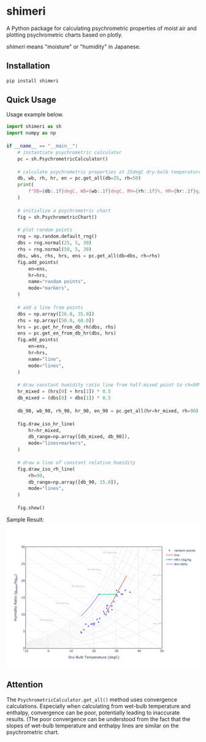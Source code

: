 # shimeri

A Python package for calculating psychrometric properties of moist air and plotting psychrometric charts based on plotly.

*shimeri* means "moisture" or "humidity" in Japanese.

## Installation

``` sh
pip install shimeri
```

## Quick Usage

Usage example below.

``` py title="sample.py"
import shimeri as sh
import numpy as np

if __name__ == "__main__":
    # instantiate psychrometric calculator
    pc = sh.PsychrometricCalculator()

    # calculate psychrometric properties at 25degC dry-bulb temperature and 50% relative humidity
    db, wb, rh, hr, en = pc.get_all(db=25, rh=50)
    print(
        f"DB={db:.1f}degC, WB={wb:.1f}degC, RH={rh:.1f}%, HR={hr:.1f}g/kg, EN={en:.1f}kJ/kg"
    )

    # initialize a psychrometric chart
    fig = sh.PsychrometricChart()

    # plot random points
    rng = np.random.default_rng()
    dbs = rng.normal(25, 5, 30)
    rhs = rng.normal(50, 5, 30)
    dbs, wbs, rhs, hrs, ens = pc.get_all(db=dbs, rh=rhs)
    fig.add_points(
        en=ens,
        hr=hrs,
        name="random points",
        mode="markers",
    )

    # add a line from points
    dbs = np.array([26.0, 35.0])
    rhs = np.array([50.0, 60.0])
    hrs = pc.get_hr_from_db_rh(dbs, rhs)
    ens = pc.get_en_from_db_hr(dbs, hrs)
    fig.add_points(
        en=ens,
        hr=hrs,
        name="line",
        mode="lines",
    )

    # draw constant humidity ratio line from half-mixed point to rh=90%
    hr_mixed = (hrs[0] + hrs[1]) * 0.5
    db_mixed = (dbs[0] + dbs[1]) * 0.5

    db_90, wb_90, rh_90, hr_90, en_90 = pc.get_all(hr=hr_mixed, rh=90)

    fig.draw_iso_hr_line(
        hr=hr_mixed,
        db_range=np.array([db_mixed, db_90]),
        mode="lines+markers",
    )

    # draw a line of constant relative humidity
    fig.draw_iso_rh_line(
        rh=90,
        db_range=np.array([db_90, 15.0]),
        mode="lines",
    )

    fig.show()
```

Sample Result:  
![Sample Result](https://github.com/yutaka-shoji/shimeri/blob/main/sample.png?raw=true)

## Attention
The `PsychrometricCalculator.get_all()` method uses convergence calculations. Especially when calculating from wet-bulb temperature and enthalpy, convergence can be poor, potentially leading to inaccurate results. (The poor convergence can be understood from the fact that the slopes of wet-bulb temperature and enthalpy lines are similar on the psychrometric chart.

